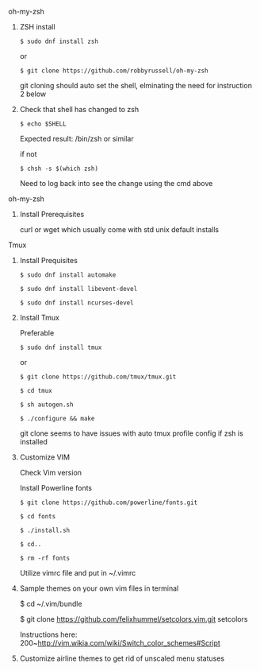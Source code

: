 oh-my-zsh


1. ZSH install
    
       $ sudo dnf install zsh
    
    or
 
       $ git clone https://github.com/robbyrussell/oh-my-zsh
		
    git cloning should auto set the shell, elminating 
    the need for instruction 2 below


2. Check that shell has changed to zsh 

       $ echo $SHELL
	
	Expected result: /bin/zsh or similar

	if not
 
       $ chsh -s $(which zsh)
	
     Need to log back into see the change
     using the cmd above




oh-my-zsh


1. Install Prerequisites

	curl or wget which usually come with std unix default installs




Tmux


1. Install Prequisites
	
	   $ sudo dnf install automake

	   $ sudo dnf install libevent-devel

   	   $ sudo dnf install ncurses-devel


2. Install Tmux

	Preferable
	
 	   $ sudo dnf install tmux
	
	or

   	   $ git clone https://github.com/tmux/tmux.git

	   $ cd tmux

	   $ sh autogen.sh

	   $ ./configure && make
        
	git clone seems to have issues with auto tmux profile config if zsh is installed



3. Customize VIM

    Check Vim version

    Install Powerline fonts

       $ git clone https://github.com/powerline/fonts.git

       $ cd fonts

       $ ./install.sh

       $ cd..
 
       $ rm -rf fonts

    Utilize vimrc file and put in ~/.vimrc


4.  Sample themes on your own vim files in terminal
    
       $ cd ~/.vim/bundle

       $ git clone https://github.com/felixhummel/setcolors.vim.git setcolors

    
    Instructions here:
    200~http://vim.wikia.com/wiki/Switch_color_schemes#Script


5. Customize airline themes to get rid of unscaled menu statuses
